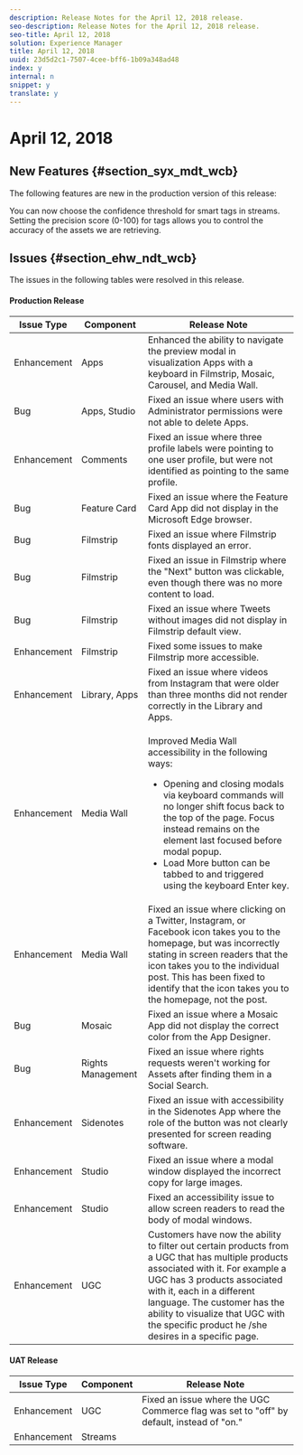 ```yaml
---
description: Release Notes for the April 12, 2018 release.
seo-description: Release Notes for the April 12, 2018 release.
seo-title: April 12, 2018
solution: Experience Manager
title: April 12, 2018
uuid: 23d5d2c1-7507-4cee-bff6-1b09a348ad48
index: y
internal: n
snippet: y
translate: y
---
```


# April 12, 2018


## New Features {#section_syx_mdt_wcb}

The following features are new in the production version of this release:

You can now choose the confidence threshold for smart tags in streams. Setting the precision score (0-100) for tags allows you to control the accuracy of the assets we are retrieving.

## Issues {#section_ehw_ndt_wcb}

The issues in the following tables were resolved in this release.

#### Production Release
<table id="table_f5w_4xk_mdb">  
 <thead> 
  <tr> 
   <th class="entry"> <b>Issue Type</b> </th> 
   <th class="entry"> <b>Component</b> </th> 
   <th class="entry"> <b>Release Note</b> </th> 
  </tr> 
 </thead>
 <tbody> 
  <tr> 
   <td> Enhancement</td> 
   <td> Apps</td> 
   <td> Enhanced the ability to navigate the preview modal in visualization Apps with a keyboard in Filmstrip, Mosaic, Carousel, and Media Wall.</td> 
  </tr> 
  <tr> 
   <td> Bug</td> 
   <td> Apps, Studio</td> 
   <td> Fixed an issue where users with Administrator permissions were not able to delete Apps.</td> 
  </tr> 
  <tr> 
   <td> Enhancement</td> 
   <td> Comments</td> 
   <td> Fixed an issue where three profile labels were pointing to one user profile, but were not identified as pointing to the same profile.</td> 
  </tr> 
  <tr> 
   <td> Bug</td> 
   <td> Feature Card</td> 
   <td> Fixed an issue where the Feature Card App did not display in the Microsoft Edge browser.</td> 
  </tr> 
  <tr> 
   <td> Bug</td> 
   <td> Filmstrip</td> 
   <td> Fixed an issue where Filmstrip fonts displayed an error.</td> 
  </tr> 
  <tr> 
   <td> Bug</td> 
   <td> Filmstrip</td> 
   <td> Fixed an issue in Filmstrip where the "Next" button was clickable, even though there was no more content to load.</td> 
  </tr> 
  <tr> 
   <td> Bug</td> 
   <td> Filmstrip</td> 
   <td> Fixed an issue where Tweets without images did not display in Filmstrip default view.</td> 
  </tr> 
  <tr> 
   <td> Enhancement</td> 
   <td> Filmstrip</td> 
   <td> Fixed some issues to make Filmstrip more accessible.</td> 
  </tr> 
  <tr> 
   <td> Enhancement</td> 
   <td> Library, Apps</td> 
   <td> Fixed an issue where videos from Instagram that were older than three months did not render correctly in the Library and Apps.</td> 
  </tr> 
  <tr> 
   <td> Enhancement</td> 
   <td> Media Wall</td> 
   <td> <p>Improved Media Wall accessibility in the following ways: </p> 
    <ul id="ul_tcq_r1l_mdb"> 
     <li>Opening and closing modals via keyboard commands will no longer shift focus back to the top of the page. Focus instead remains on the element last focused before modal popup. </li> 
     <li>Load More button can be tabbed to and triggered using the keyboard Enter key.</li> 
    </ul> </td> 
  </tr> 
  <tr> 
   <td> Enhancement</td> 
   <td> Media Wall</td> 
   <td> Fixed an issue where clicking on a Twitter, Instagram, or Facebook icon takes you to the homepage, but was incorrectly stating in screen readers that the icon takes you to the individual post. This has been fixed to identify that the icon takes you to the homepage, not the post.</td> 
  </tr> 
  <tr> 
   <td> Bug</td> 
   <td> Mosaic</td> 
   <td> Fixed an issue where a Mosaic App did not display the correct color from the App Designer.</td> 
  </tr> 
  <tr> 
   <td> Bug</td> 
   <td> Rights Management</td> 
   <td> Fixed an issue where rights requests weren't working for Assets after finding them in a Social Search.</td> 
  </tr> 
  <tr> 
   <td> Enhancement</td> 
   <td> Sidenotes</td> 
   <td> Fixed an issue with accessibility in the Sidenotes App where the role of the button was not clearly presented for screen reading software.</td> 
  </tr> 
  <tr> 
   <td> Enhancement</td> 
   <td> Studio</td> 
   <td> Fixed an issue where a modal window displayed the incorrect copy for large images.</td> 
  </tr> 
  <tr> 
   <td> Enhancement</td> 
   <td> Studio</td> 
   <td> Fixed an accessibility issue to allow screen readers to read the body of modal windows.</td> 
  </tr> 
  <tr> 
   <td> Enhancement</td> 
   <td> UGC</td> 
   <td> Customers have now the ability to filter out certain products from a UGC that has multiple products associated with it. For example a UGC has 3 products associated with it, each in a different language. The customer has the ability to visualize that UGC with the specific product he /she desires in a specific page.</td> 
  </tr> 
 </tbody> 
</table>


<a id="section_crv_pq3_qdb"></a>


#### UAT Release
|  **Issue Type** | **Component** | **Release Note** |
|---|---|---|
|  Enhancement | UGC | Fixed an issue where the UGC Commerce flag was set to "off" by default, instead of "on." |
|  Enhancement | Streams | |

